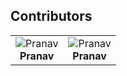 ## Contributors

<table>
  <tr>
<td align="center">
<img src="https://github.com/pranavvp16.png?size=100" alt="Pranav" />
<br /><strong>Pranav</strong>
</td>
<td align="center">
<img src="https://github.com/pranavvp16.png?size=100" alt="Pranav" />
<br /><strong>Pranav</strong>
</td>
  </tr>
</table>
